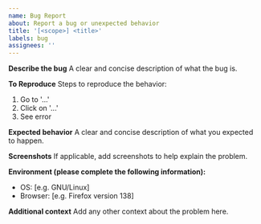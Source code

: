 ```yaml
---
name: Bug Report
about: Report a bug or unexpected behavior
title: '[<scope>] <title>'
labels: bug
assignees: ''
---
```


**Describe the bug**
A clear and concise description of what the bug is.

**To Reproduce**
Steps to reproduce the behavior:

1. Go to '...'
2. Click on '...'
3. See error

**Expected behavior**
A clear and concise description of what you expected to happen.

**Screenshots**
If applicable, add screenshots to help explain the problem.

**Environment (please complete the following information):**

- OS: [e.g. GNU/Linux]
- Browser: [e.g. Firefox version 138]

**Additional context**
Add any other context about the problem here.
